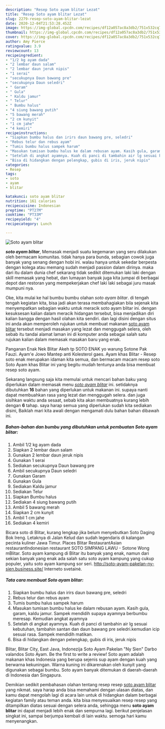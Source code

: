 ```yaml
---
description: "Resep Soto ayam blitar Lezat"
title: "Resep Soto ayam blitar Lezat"
slug: 2279-resep-soto-ayam-blitar-lezat
date: 2020-12-04T21:53:28.452Z
image: https://img-global.cpcdn.com/recipes/df12a057ac8a3db2/751x532cq70/soto-ayam-blitar-foto-resep-utama.jpg
thumbnail: https://img-global.cpcdn.com/recipes/df12a057ac8a3db2/751x532cq70/soto-ayam-blitar-foto-resep-utama.jpg
cover: https://img-global.cpcdn.com/recipes/df12a057ac8a3db2/751x532cq70/soto-ayam-blitar-foto-resep-utama.jpg
author: Amy Pierce
ratingvalue: 3.9
reviewcount: 13
recipeingredient:
- "1/2 kg ayam dada"
- "2 lembar daun salam"
- "2 lembar daun jeruk nipis"
- "1 serai"
- "secukupnya Daun bawang pre"
- "secukupnya Daun seledri"
- " Garam"
- " Gula"
- " Kaldu jamur"
- " Telur"
- " Bumbu halus"
- "4 siung bawang putih"
- "5 bawang merah"
- "2 cm kunyit"
- "1 cm jahe"
- "4 kemiri"
recipeinstructions:
- "Siapkan bumbu halus dan irirs daun bawang pre, seledri"
- "Rebus telur dan rebus ayam"
- "Tumis bumbu halus sampek harum"
- "Masukan tumisan bumbu halus ke dalam rebusan ayam. Kasih gula, garam, kaldu jamur. Sampek mendidih supaya ayamnya berbumbu meresap. Kemudian angkat ayamnya"
- "Setelah di angkat ayamnya. Kuah di panci di tambahin air lg sesuai kebutuhan, tambahin santan dan daun bawang pre seledri.kemudian icip sesuai rasa. Sampek mendidih matikan."
- "Bisa di hidangkan dengan pelengkap, gubis di iris, jeruk nipis"
categories:
- Resep
tags:
- soto
- ayam
- blitar

katakunci: soto ayam blitar 
nutrition: 161 calories
recipecuisine: Indonesian
preptime: "PT27M"
cooktime: "PT33M"
recipeyield: "4"
recipecategory: Lunch

---
```



![Soto ayam blitar](https://img-global.cpcdn.com/recipes/df12a057ac8a3db2/751x532cq70/soto-ayam-blitar-foto-resep-utama.jpg)

<b><i>soto ayam blitar</i></b>, Memasak menjadi suatu kegemaran yang seru dilakukan oleh bermacam komunitas. tidak hanya para bunda, sebagian cowok juga banyak yang senang dengan hobi ini. walau hanya untuk sekedar berpesta dengan kolega atau memang sudah menjadi passion dalam dirinya. maka dari itu dalam dunia chef sekarang tidak sedikit ditemukan laki laki dengan skill memasak yang hebat, dan lumayan banyak juga kita jumpai di berbagai depot dan restoran yang mempekerjakan chef laki laki sebagai juru masak mumpuni nya.

Oke, kita mulai ke hal bumbu bumbu olahan <i>soto ayam blitar</i>. di tengah tengah kegiatan kita, bisa jadi akan terasa membahagiakan bila sejenak kita menyempatkan sebagian waktu untuk meracik soto ayam blitar ini. dengan kesuksesan kalian dalam meracik hidangan tersebut, bisa menjadikan diri kalian bangga dengan hasil olahan kita sendiri. dan lagi disini dengan situs ini anda akan memperoleh rujukan untuk membuat makanan <u>soto ayam blitar</u> tersebut menjadi masakan yang lezat dan menggugah selera, oleh sebab itu tandai alamat laman ini di komputer anda sebagai salah satu rujukan kalian dalam memasak masakan baru yang enak.

Panganan Enak Nek Blitar Akeh tp SOTO ENAK yo warung Sotone Pak Fauzi. Ayam&#39;e Jowo Mantep anti Kolesterol gaes. Ayam khas Blitar - Resep soto enak merupakan idaman kita semua, dan bermacam macam resep soto Soto Ayam khas Blitar ini yang begitu mudah tentunya anda bisa membuat resep soto ayam.


Sekarang langsung saja kita memulai untuk mencari bahan baku yang diperlukan dalam memasak menu <u><i>soto ayam blitar</i></u> ini. setidaknya dibutuhkan <b>16</b> bahan yang diperlukan untuk makanan ini. supaya nanti dapat membuahkan rasa yang lezat dan menggugah selera. dan juga sisihkan waktu anda sesaat, sebab kita akan membuatnya kurang lebih dengan <b>6</b> tahap. saya harap semua yang diperlukan sudah kita sediakan disini, Baiklah mari kita awali dengan mengamati dulu bahan bahan dibawah ini.

<!--inarticleads1-->

##### Bahan-bahan dan bumbu yang dibutuhkan untuk pembuatan Soto ayam blitar:

1. Ambil 1/2 kg ayam dada
1. Siapkan 2 lembar daun salam
1. Gunakan 2 lembar daun jeruk nipis
1. Gunakan 1 serai
1. Sediakan secukupnya Daun bawang pre
1. Ambil secukupnya Daun seledri
1. Gunakan  Garam
1. Gunakan  Gula
1. Sediakan  Kaldu jamur
1. Sediakan  Telur
1. Siapkan  Bumbu halus
1. Sediakan 4 siung bawang putih
1. Ambil 5 bawang merah
1. Siapkan 2 cm kunyit
1. Ambil 1 cm jahe
1. Sediakan 4 kemiri


Bicara soto di Blitar, kurang lengkap jika belum menyebutkan Soto Daging Bok Ireng. Letaknya di Jalan Kelud dan sudah legendaris di kalangan pecinta kuliner Jawa Timur. Places Blitar RestaurantAsian restaurantIndonesian restaurant SOTO SIMPANG LAWU - Sotone Wong mBlitar. Soto ayam kampung di Blitar itu banyak yang enak, namun dari sekian banyak yang enak ada salah satu soto ayam kampung yang cukup populer, yaitu soto ayam kampung sor seri. http://soto-ayam-pakelan-ny-sien.business.site/ Interneto svetainė. 

<!--inarticleads2-->

##### Tata cara membuat Soto ayam blitar:

1. Siapkan bumbu halus dan irirs daun bawang pre, seledri
1. Rebus telur dan rebus ayam
1. Tumis bumbu halus sampek harum
1. Masukan tumisan bumbu halus ke dalam rebusan ayam. Kasih gula, garam, kaldu jamur. Sampek mendidih supaya ayamnya berbumbu meresap. Kemudian angkat ayamnya
1. Setelah di angkat ayamnya. Kuah di panci di tambahin air lg sesuai kebutuhan, tambahin santan dan daun bawang pre seledri.kemudian icip sesuai rasa. Sampek mendidih matikan.
1. Bisa di hidangkan dengan pelengkap, gubis di iris, jeruk nipis


Blitar, Blitar City, East Java, Indonezija Soto Ayam Pakelan &#34;Ny Sien&#34; Darbo valandos Soto Ayam. Be the first to write a review! Soto ayam adalah makanan khas Indonesia yang berupa sejenis sup ayam dengan kuah yang berwarna kekuningan. Warna kuning ini dikarenakan oleh kunyit yang digunakan sebagai bumbu. Soto ayam banyak ditemukan di daerah-daerah di Indonesia dan Singapura. 

Demikian sedikit pembahasan olahan tentang resep resep <u>soto ayam blitar</u> yang nikmat. saya harap anda bisa memahami dengan ulasan diatas, dan kamu dapat mengolah lagi di acara lain untuk di hidangkan dalam berbagai kegiatan family atau teman anda. kita bisa menyesuaikan resep resep yang ditampilkan diatas sesuai dengan selera anda, sehingga menu <b>soto ayam blitar</b> ini dapat menjadi lebih enak dan sempurna lagi. berikut penjelasan singkat ini, sampai berjumpa kembali di lain waktu. semoga hari kamu menyenangkan.
